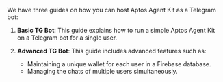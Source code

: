 We have three guides on how you can host Aptos Agent Kit as a Telegram bot:

1. **Basic TG Bot**: This guide explains how to run a simple Aptos Agent Kit on a Telegram bot for a single user.

2. **Advanced TG Bot**: This guide includes advanced features such as:
    - Maintaining a unique wallet for each user in a Firebase database.
    - Managing the chats of multiple users simultaneously.